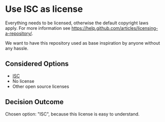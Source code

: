 # Use ISC as license

Everything needs to be licensed, otherwise the default copyright laws apply.
For more information see <https://help.github.com/articles/licensing-a-repository/>.

We want to have this repository used as base inspiration by anyone without any hassle.

## Considered Options

* [ISC](https://opensource.org/licenses/ISC)
* No license
* Other open source licenses

## Decision Outcome

Chosen option: "ISC", because this license is easy to understand.

